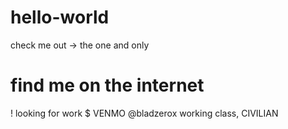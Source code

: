 # hello-world
check me out
-> the one and only
# find me on the internet
! looking for work
$ VENMO @bladzerox
working class, CIVILIAN
